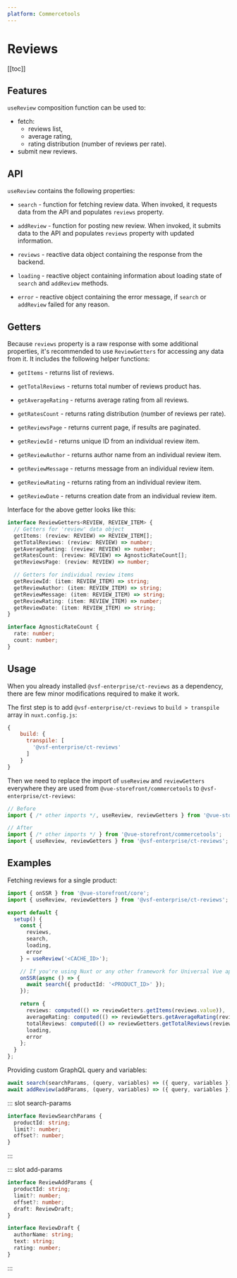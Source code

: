 ```yaml
---
platform: Commercetools
---
```


# Reviews

[[toc]]

## Features

`useReview` composition function can be used to:

* fetch:
  * reviews list,
  * average rating,
  * rating distribution (number of reviews per rate).
* submit new reviews.

## API

`useReview` contains the following properties:

- `search` - function for fetching review data. When invoked, it requests data from the API and populates `reviews` property.

<Content slot-key="search-params" />

- `addReview` - function for posting new review. When invoked, it submits data to the API and populates `reviews` property with updated information.

<Content slot-key="add-params" />

- `reviews` - reactive data object containing the response from the backend.

- `loading` - reactive object containing information about loading state of `search` and `addReview` methods.

- `error` - reactive object containing the error message, if `search` or `addReview` failed for any reason.

## Getters

Because `reviews` property is a raw response with some additional properties, it's recommended to use `ReviewGetters` for accessing any data from it. It includes the following helper functions:

- `getItems` - returns list of reviews.

- `getTotalReviews` - returns total number of reviews product has.

- `getAverageRating` - returns average rating from all reviews.

- `getRatesCount` - returns rating distribution (number of reviews per rate).

- `getReviewsPage` - returns current page, if results are paginated.

- `getReviewId` - returns unique ID from an individual review item.

- `getReviewAuthor` - returns author name from an individual review item.

- `getReviewMessage` - returns message from an individual review item.

- `getReviewRating` - returns rating from an individual review item.

- `getReviewDate` - returns creation date from an individual review item.

Interface for the above getter looks like this:

```typescript
interface ReviewGetters<REVIEW, REVIEW_ITEM> {
  // Getters for 'review' data object
  getItems: (review: REVIEW) => REVIEW_ITEM[];
  getTotalReviews: (review: REVIEW) => number;
  getAverageRating: (review: REVIEW) => number;
  getRatesCount: (review: REVIEW) => AgnosticRateCount[];
  getReviewsPage: (review: REVIEW) => number;

  // Getters for individual review items
  getReviewId: (item: REVIEW_ITEM) => string;
  getReviewAuthor: (item: REVIEW_ITEM) => string;
  getReviewMessage: (item: REVIEW_ITEM) => string;
  getReviewRating: (item: REVIEW_ITEM) => number;
  getReviewDate: (item: REVIEW_ITEM) => string;
}

interface AgnosticRateCount {
  rate: number;
  count: number;
}
```

## Usage

When you already installed `@vsf-enterprise/ct-reviews` as a dependency, there are few minor modifications required to make it work.

The first step is to add `@vsf-enterprise/ct-reviews` to `build > transpile` array in `nuxt.config.js`:

```javascript
{
    build: {
      transpile: [
        '@vsf-enterprise/ct-reviews'
      ]
    }
}
```

Then we need to replace the import of `useReview` and `reviewGetters` everywhere they are used from `@vue-storefront/commercetools` to `@vsf-enterprise/ct-reviews`:

```javascript
// Before
import { /* other imports */, useReview, reviewGetters } from '@vue-storefront/commercetools';

// After
import { /* other imports */ } from '@vue-storefront/commercetools';
import { useReview, reviewGetters } from '@vsf-enterprise/ct-reviews';
```

## Examples

Fetching reviews for a single product:

```typescript
import { onSSR } from '@vue-storefront/core';
import { useReview, reviewGetters } from '@vsf-enterprise/ct-reviews';

export default {
  setup() {
    const {
      reviews,
      search,
      loading,
      error
    } = useReview('<CACHE_ID>');

    // If you're using Nuxt or any other framework for Universal Vue apps
    onSSR(async () => {
      await search({ productId: '<PRODUCT_ID>' });
    });

    return {
      reviews: computed(() => reviewGetters.getItems(reviews.value)),
      averageRating: computed(() => reviewGetters.getAverageRating(reviews.value)),
      totalReviews: computed(() => reviewGetters.getTotalReviews(reviews.value)),
      loading,
      error
    };
  }
};
```

Providing custom GraphQL query and variables:

```typescript
await search(searchParams, (query, variables) => ({ query, variables }));
await addReview(addParams, (query, variables) => ({ query, variables }));
```

<!---------------------------------------------------- SLOTS ---------------------------------------------------->

<!---------------------- SLOT: search-params ---------------------->
::: slot search-params

```typescript
interface ReviewSearchParams {
  productId: string;
  limit?: number;
  offset?: number;
}
```

:::

<!---------------------- SLOT: add-params ---------------------->
::: slot add-params

```typescript
interface ReviewAddParams {
  productId: string;
  limit?: number;
  offset?: number;
  draft: ReviewDraft;
}

interface ReviewDraft {
  authorName: string;
  text: string;
  rating: number;
}
```

:::
